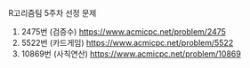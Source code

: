 R고리즘팀 5주차 선정 문제
1. 2475번 (검증수) https://www.acmicpc.net/problem/2475
2. 5522번 (카드게임) https://www.acmicpc.net/problem/5522
3. 10869번 (사칙연산) https://www.acmicpc.net/problem/10869